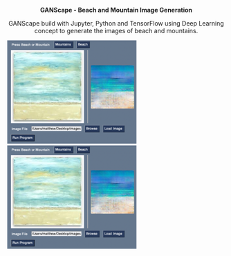 <p align="center">
  <b>
GANScape - Beach and Mountain Image Generation
  </b>
</p>
<p align="center">
GANScape build with Jupyter, Python and TensorFlow using Deep Learning concept to generate the images of beach and mountains.
</p>

<div class="row">
  <img width="300" src="https://github.com/matthewbridger/Beach-image-generation/blob/main/Images/beachTest.png" alt="Beach1">
  <img width="300" src="https://github.com/matthewbridger/Beach-image-generation/blob/main/Images/beachTest.png" alt="Beach">
</div>



